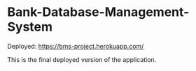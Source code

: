 # Bank-Database-Management-System
Deployed: https://bms-project.herokuapp.com/

This is the final deployed version of the application.
